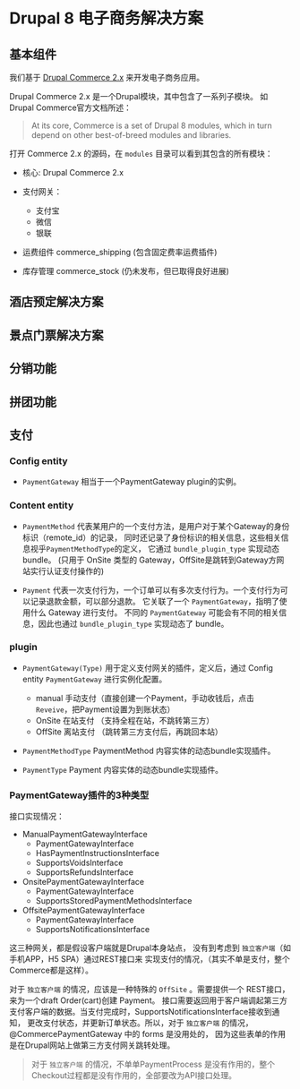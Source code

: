 # Drupal 8 电子商务解决方案

## 基本组件

我们基于 [Drupal Commerce 2.x](https://docs.drupalcommerce.org/)
来开发电子商务应用。

Drupal Commerce 2.x 是一个Drupal模块，其中包含了一系列子模块。
如Drupal Commerce官方文档所述：

> At its core, Commerce is a set of Drupal 8 modules,
which in turn depend on other best-of-breed modules and libraries.

打开 Commerce 2.x 的源码，在 `modules` 目录可以看到其包含的所有模块：
- 核心: Drupal Commerce 2.x




- 支付网关：
  - 支付宝
  - 微信
  - 银联
- 运费组件 commerce_shipping (包含固定费率运费插件)
- 库存管理 commerce_stock (仍未发布，但已取得良好进展)

## 酒店预定解决方案
## 景点门票解决方案
## 分销功能
## 拼团功能

## 支付

### Config entity
- `PaymentGateway` 相当于一个PaymentGateway plugin的实例。

### Content entity
- `PaymentMethod` 代表某用户的一个支付方法，是用户对于某个Gateway的身份标识（remote_id）的记录，
                同时还记录了身份标识的相关信息，这些相关信息视乎`PaymentMethodType`的定义，
                它通过 `bundle_plugin_type` 实现动态 bundle。
                (只用于 OnSite 类型的 Gateway，OffSite是跳转到Gateway方网站实行认证支付操作的)

- `Payment` 代表一次支付行为，一个订单可以有多次支付行为。一个支付行为可以记录退款金额，可以部分退款。
          它关联了一个 `PaymentGateway`，指明了使用什么 Gateway 进行支付。
          不同的 `PaymentGateway` 可能会有不同的相关信息，因此也通过 `bundle_plugin_type` 实现动态了 bundle。

### plugin
- `PaymentGateway(Type)` 用于定义支付网关的插件，定义后，通过 Config entity `PaymentGateway` 进行实例化配置。
  
  - manual 手动支付（直接创建一个Payment，手动收钱后，点击 `Reveive`，把Payment设置为到账状态）
  - OnSite 在站支付 （支持全程在站，不跳转第三方）
  - OffSite 离站支付 （跳转第三方支付后，再跳回本站）
- `PaymentMethodType` PaymentMethod 内容实体的动态bundle实现插件。
- `PaymentType` Payment 内容实体的动态bundle实现插件。

### PaymentGateway插件的3种类型

接口实现情况：

- ManualPaymentGatewayInterface
  - PaymentGatewayInterface
  - HasPaymentInstructionsInterface
  - SupportsVoidsInterface
  - SupportsRefundsInterface
- OnsitePaymentGatewayInterface
  - PaymentGatewayInterface
  - SupportsStoredPaymentMethodsInterface
- OffsitePaymentGatewayInterface
  - PaymentGatewayInterface
  - SupportsNotificationsInterface
  
这三种网关，都是假设客户端就是Drupal本身站点，
没有到考虑到 `独立客户端`（如手机APP，H5 SPA）通过REST接口来
实现支付的情况，（其实不单是支付，整个 Commerce都是这样）。

对于 `独立客户端` 的情况，应该是一种特殊的 `OffSite` 。需要提供一个 REST接口，来为一个draft Order(cart)创建 Payment。
接口需要返回用于客户端调起第三方支付客户端的数据。当支付完成时，SupportsNotificationsInterface接收到通知，
更改支付状态，并更新订单状态。所以，对于 `独立客户端` 的情况，@CommercePaymentGateway 中的 forms 是没用处的，
因为这些表单的作用是在Drupal网站上做第三方支付网关跳转处理。

> 对于 `独立客户端` 的情况，不单单PaymentProcess 是没有作用的，整个 Checkout过程都是没有作用的，全部要改为API接口处理。
